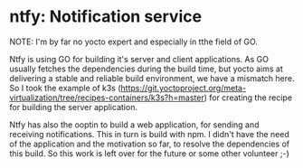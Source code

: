 # ntfy: Notification service

NOTE: I'm by far no yocto expert and especially in tthe field of GO.

Ntfy is using GO for building it's server and client applications.
As GO usually fetches the dependencies during the build time, but
yocto aims at delivering a stable and reliable build environment,
we have a mismatch here.
So I took the example of k3s 
(https://git.yoctoproject.org/meta-virtualization/tree/recipes-containers/k3s?h=master)
for creating the recipe for building the server application.

Ntfy has also the ooptin to build a web application, for sending
and receiving notifications.
This in turn is build with npm.
I didn't have the need of the application and the motivation so far,
to resolve the dependencies of this build.
So this work is left over for the future or some other volunteer ;-)
